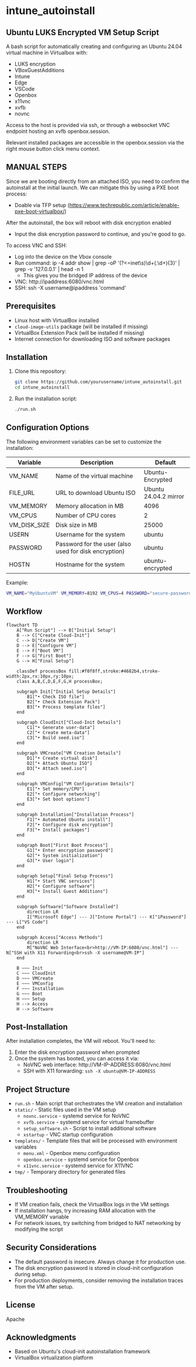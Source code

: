 # intune_autoinstall

## Ubuntu LUKS Encrypted VM Setup Script

A bash script for automatically creating and configuring an Ubuntu 24.04 virtual machine in Virtualbox with:
  - LUKS encryption
  - VBoxGuestAdditions
  - Intune
  - Edge
  - VSCode
  - Openbox
  - x11vnc
  - xvfb
  - novnc

Access to the host is provided via ssh, or through a websocket VNC endpoint hosting an xvfb openbox.session.

Relevant installed packages are accessible in the openbox.session via the right mouse button click menu context. 

## MANUAL STEPS

Since we are booting directly from an attached ISO, you need to confirm the autoinstall at the initial launch.
We can mitigate this by using a PXE boot process:
  - Doable via TFP setup (https://www.techrepublic.com/article/enable-pxe-boot-virtualbox/)

After the autoinstall, the box will reboot with disk encryption enabled
  - Input the disk encryption password to continue, and you're good to go.

To access VNC and SSH:
  - Log into the device on the Vbox console
  - Run command: ip -4 addr show | grep -oP '(?<=inet\s)\d+(\.\d+){3}' | grep -v '127.0.0.1' | head -n 1
    - This gives you the bridged IP address of the device
  - VNC: http://ipaddress:6080/vnc.html 
  - SSH: ssh -X username@ipaddress 'command'

## Prerequisites

- Linux host with VirtualBox installed
- `cloud-image-utils` package (will be installed if missing)
- VirtualBox Extension Pack (will be installed if missing)
- Internet connection for downloading ISO and software packages

## Installation

1. Clone this repository:
   ```bash
   git clone https://github.com/yourusername/intune_autoinstall.git
   cd intune_autoinstall
   ```

2. Run the installation script:
   ```bash
   ./run.sh
   ```

## Configuration Options

The following environment variables can be set to customize the installation:

| Variable | Description | Default |
|----------|-------------|---------|
| VM_NAME | Name of the virtual machine | Ubuntu-Encrypted |
| FILE_URL | URL to download Ubuntu ISO | Ubuntu 24.04.2 mirror |
| VM_MEMORY | Memory allocation in MB | 4096 |
| VM_CPUS | Number of CPU cores | 2 |
| VM_DISK_SIZE | Disk size in MB | 25000 |
| USERN | Username for the system | ubuntu |
| PASSWORD | Password for the user (also used for disk encryption) | ubuntu |
| HOSTN | Hostname for the system | ubuntu-encrypted |

Example:
```bash
VM_NAME="MyUbuntuVM" VM_MEMORY=8192 VM_CPUS=4 PASSWORD="secure-password" ./run.sh
```
## Workflow
```mermaid
flowchart TD
    A["Run Script"] --> B["Initial Setup"]
    B --> C["Create Cloud-Init"]
    C --> D["Create VM"]
    D --> E["Configure VM"]
    E --> F["Boot VM"]
    F --> G["First Boot"]
    G --> H["Final Setup"]
    
    classDef processBox fill:#f0f8ff,stroke:#4682b4,stroke-width:2px,rx:10px,ry:10px;
    class A,B,C,D,E,F,G,H processBox;
    
    subgraph Init["Initial Setup Details"]
        B1["• Check ISO file"]
        B2["• Check Extension Pack"]
        B3["• Process template files"]
    end
    
    subgraph CloudInit["Cloud-Init Details"]
        C1["• Generate user-data"]
        C2["• Create meta-data"]
        C3["• Build seed.iso"]
    end
    
    subgraph VMCreate["VM Creation Details"]
        D1["• Create virtual disk"]
        D2["• Attach Ubuntu ISO"]
        D3["• Attach seed.iso"]
    end
    
    subgraph VMConfig["VM Configuration Details"]
        E1["• Set memory/CPU"]
        E2["• Configure networking"]
        E3["• Set boot options"]
    end
    
    subgraph Installation["Installation Process"]
        F1["• Automated Ubuntu install"]
        F2["• Configure disk encryption"]
        F3["• Install packages"]
    end
    
    subgraph Boot["First Boot Process"]
        G1["• Enter encryption password"]
        G2["• System initialization"]
        G3["• User login"]
    end
    
    subgraph Setup["Final Setup Process"]
        H1["• Start VNC services"]
        H2["• Configure software"]
        H3["• Install Guest Additions"]
    end
    
    subgraph Software["Software Installed"]
        direction LR
        I["Microsoft Edge"] --- J["Intune Portal"] --- K["1Password"] --- L["VS Code"]
    end
    
    subgraph Access["Access Methods"]
        direction LR
        M["NoVNC Web Interface<br>http://VM-IP:6080/vnc.html"] --- N["SSH with X11 Forwarding<br>ssh -X username@VM-IP"]
    end
    
    B ~~~ Init
    C ~~~ CloudInit
    D ~~~ VMCreate
    E ~~~ VMConfig
    F ~~~ Installation
    G ~~~ Boot
    H ~~~ Setup
    H --> Access
    H --> Software
```

## Post-Installation

After installation completes, the VM will reboot. You'll need to:

1. Enter the disk encryption password when prompted
2. Once the system has booted, you can access it via:
   - NoVNC web interface: http://VM-IP-ADDRESS:6080/vnc.html
   - SSH with X11 forwarding: `ssh -X ubuntu@VM-IP-ADDRESS`

## Project Structure

- `run.sh` - Main script that orchestrates the VM creation and installation
- `static/` - Static files used in the VM setup
  - `novnc.service` - systemd service for NoVNC
  - `xvfb.service` - systemd service for virtual framebuffer
  - `setup_software.sh` - Script to install additional software
  - `xstartup` - VNC startup configuration
- `templates/` - Template files that will be processed with environment variables
  - `menu.xml` - Openbox menu configuration
  - `openbox.service` - systemd service for Openbox
  - `x11vnc.service` - systemd service for X11VNC
- `tmp/` - Temporary directory for generated files

## Troubleshooting

- If VM creation fails, check the VirtualBox logs in the VM settings
- If installation hangs, try increasing RAM allocation with the VM_MEMORY variable
- For network issues, try switching from bridged to NAT networking by modifying the script

## Security Considerations

- The default password is insecure. Always change it for production use.
- The disk encryption password is stored in cloud-init configuration during setup.
- For production deployments, consider removing the installation traces from the VM after setup.

## License

Apache

## Acknowledgments

- Based on Ubuntu's cloud-init autoinstallation framework
- VirtualBox virtualization platform
